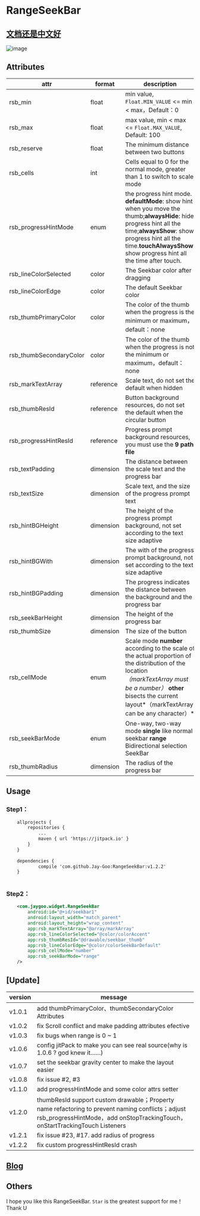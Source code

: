 
# RangeSeekBar 

## [文档还是中文好](https://github.com/Jay-Goo/RangeSeekBar/blob/master/README_ZH.md) 


![image](https://github.com/Jay-Goo/RangeSeekBar/blob/master/Gif/2017-02-08%2019_27_55.gif)

## Attributes

attr | format | description
-------- | ---|---
rsb_min|float|min value, `Float.MIN_VALUE` <= min < max，Default：0
rsb_max|float|max value, min < max <= `Float.MAX_VALUE`, Default: 100
rsb_reserve|float|The minimum distance between two buttons
rsb_cells|int|Cells equal to 0 for the normal mode, greater than 1 to switch to scale mode
rsb_progressHintMode|enum|the progress hint mode. **defaultMode**: show hint when you move the thumb;**alwaysHide**: hide progress hint all the time;**alwaysShow**: show progress hint all the time.**touchAlwaysShow**: show progress hint all the time after touch.
rsb_lineColorSelected|color|The Seekbar color after dragging
rsb_lineColorEdge|color|The default Seekbar color
rsb_thumbPrimaryColor|color|The color of the thumb when the progress is the minimum or maximum，default：none
rsb_thumbSecondaryColor|color|The color of the thumb when the progress is not the minimum or maximum，default：none
rsb_markTextArray|reference|Scale text, do not set the default when hidden
rsb_thumbResId|reference|Button background resources, do not set the default when the circular button
rsb_progressHintResId|reference|Progress prompt background resources, you must use the **9 path file**
rsb_textPadding|dimension|The distance between the scale text and the progress bar
rsb_textSize|dimension|Scale text, and the size of the progress prompt text
rsb_hintBGHeight|dimension|The height of the progress prompt background, not set according to the text size adaptive
rsb_hintBGWith|dimension|The with of the progress prompt background, not set according to the text size adaptive
rsb_hintBGPadding|dimension|The progress indicates the distance between the background and the progress bar
rsb_seekBarHeight|dimension|The height of the progress bar
rsb_thumbSize|dimension|The size of the button
rsb_cellMode|enum|Scale mode **number** according to the scale of the actual proportion of the distribution of the location *（markTextArray must be a number）* **other** bisects the current layout*（markTextArray can be any character）*
rsb_seekBarMode| enum |One-way, two-way mode **single** like normal seekbar **range** Bidirectional selection SeekBar
rsb_thumbRadius|dimension|The radius of the progress bar

## Usage

### Step1：

```xml
    allprojects {
		repositories {
			...
			maven { url 'https://jitpack.io' }
		}
	}
	
	dependencies {
	        compile 'com.github.Jay-Goo:RangeSeekBar:v1.2.2'
	}
   
```


### Step2：

```xml
    <com.jaygoo.widget.RangeSeekBar
        android:id="@+id/seekbar1"
        android:layout_width="match_parent"
        android:layout_height="wrap_content"
        app:rsb_markTextArray="@array/markArray"
        app:rsb_lineColorSelected="@color/colorAccent"
        app:rsb_thumbResId="@drawable/seekbar_thumb"
        app:rsb_lineColorEdge="@color/colorSeekBarDefault"
        app:rsb_cellMode="number"
        app:rsb_seekBarMode="range"
    />
```

## [Update]

version | message
-------- | ---
v1.0.1 | add thumbPrimaryColor、thumbSecondaryColor Attributes
v1.0.2 | fix Scroll conflict and make padding attributes efective
v1.0.3 | fix bugs when range is 0 ~ 1
v1.0.6 | config jitPack to make you can see real source(why is 1.0.6 ? god knew it……)
v1.0.7 | set the seekbar gravity center to make the layout  easier
v1.0.8 | fix issue #2, #3
v1.1.0 | add progressHintMode and some color attrs setter
v1.2.0 | thumbResId support custom drawable；Property name refactoring to prevent naming conflicts；adjust rsb_progressHintMode，add onStopTrackingTouch，onStartTrackingTouch Listeners
v1.2.1 | fix issue #23, #17. add radius of progress
v1.2.2 | fix custom progressHintResId crash


## [Blog](http://blog.csdn.net/google_acmer/article/details/54971421)


## Others 

I hope you like this RangeSeekBar. `Star` is the greatest support for me！ Thank U




